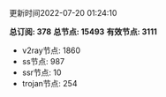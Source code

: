 更新时间2022-07-20 01:24:10

**总订阅: 378**
**总节点: 15493**
**有效节点: 3111**
- v2ray节点: 1860
- ss节点: 987
- ssr节点: 10
- trojan节点: 254
